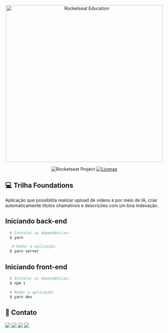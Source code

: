 <p align="center">
  <img alt="Rocketseat Education" src="https://storage.googleapis.com/star-lab/nlw-ia/OG.jpg" width="500px" />
</p>

<p align="center">
  <img src="https://img.shields.io/static/v1?label=Rocketseat&message=Education&color=8257e5&labelColor=202024" alt="Rocketseat Project" />
  <a href="LICENSE"><img  src="https://img.shields.io/static/v1?label=License&message=MIT&color=8257e5&labelColor=202024" alt="License"></a>
</p>

## 💻 Trilha Foundations 

Aplicação que possibilita realizar upload de videos e por meio de IA, criar automaticamente títulos chamativos e descrições com um boa indexação.

## Iniciando back-end
```bash
  # Instalar as dependências:
  $ yarn

   # Rodar a aplicação:
  $ yarn server
```

## Iniciando front-end
```bash
  # Instalar as dependências:
  $ npm i

  # Rodar a aplicação:
  $ yarn dev
```

##  💛 Contato

<div style="margin-top: 20px">
  <a href="https://wa.me/qr/RTYW74WDLJHBC1" target="_blank"><img src="https://img.shields.io/badge/WhatsApp-25D366?style=for-the-badge&logo=whatsapp&logoColor=white" target="_blank"></a> 
  <a href = "mailto:jonesbass.tb@gmail.com"><img src="https://img.shields.io/badge/Gmail-D14836?style=for-the-badge&logo=gmail&logoColor=white" target="_blank"></a>
  <a href="https://www.linkedin.com/in/jones-souza-58a31a177/" target="_blank"><img src="https://img.shields.io/badge/-LinkedIn-%230077B5?style=for-the-badge&logo=linkedin&logoColor=white" target="_blank"></a> 
  <a href="https://www.instagram.com/jonesbass_/" target="_blank"><img src="https://img.shields.io/badge/-Instagram-%23E4405F?style=for-the-badge&logo=instagram&logoColor=white" target="_blank"></a> 
</div>
